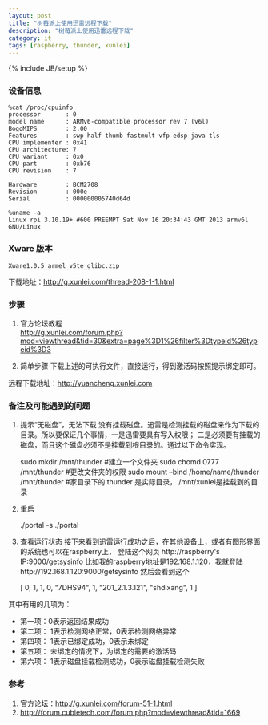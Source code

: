 ```yaml
---
layout: post
title: "树莓派上使用迅雷远程下载"
description: "树莓派上使用迅雷远程下载"
category: it
tags: [raspberry, thunder, xunlei]
---
```

{% include JB/setup %}

### 设备信息

    %cat /proc/cpuinfo 
    processor       : 0
    model name      : ARMv6-compatible processor rev 7 (v6l)
    BogoMIPS        : 2.00
    Features        : swp half thumb fastmult vfp edsp java tls 
    CPU implementer : 0x41
    CPU architecture: 7
    CPU variant     : 0x0
    CPU part        : 0xb76
    CPU revision    : 7
    
    Hardware        : BCM2708
    Revision        : 000e
    Serial          : 000000005740d64d

    %uname -a
    Linux rpi 3.10.19+ #600 PREEMPT Sat Nov 16 20:34:43 GMT 2013 armv6l GNU/Linux

### Xware 版本
`Xware1.0.5_armel_v5te_glibc.zip`

下载地址：http://g.xunlei.com/thread-208-1-1.html

### 步骤
1. 官方论坛教程  
http://g.xunlei.com/forum.php?mod=viewthread&tid=30&extra=page%3D1%26filter%3Dtypeid%26typeid%3D3

2. 简单步骤
下载上述的可执行文件，直接运行，得到激活码按照提示绑定即可。

远程下载地址：http://yuancheng.xunlei.com 

### 备注及可能遇到的问题
1. 提示“无磁盘”，无法下载
没有挂载磁盘。迅雷是检测挂载的磁盘来作为下载的目录。所以要保证几个事情，一是迅雷要具有写入权限；
二是必须要有挂载的磁盘，而且这个磁盘必须不是挂载到根目录的。通过以下命令实现。

    sudo mkdir /mnt/thunder    #建立一个文件夹
    sudo chomd 0777  /mnt/thunder   #更改文件夹的权限
    sudo mount –bind   /home/name/thunder  /mnt/thunder       #家目录下的 thunder 是实际目录， /mnt/xunlei是挂载到的目录

2. 重启

    ./portal -s
    ./portal

3. 查看运行状态
接下来看到迅雷运行成功之后，在其他设备上，或者有图形界面的系统也可以在raspberry上，
登陆这个网页 http://raspberry's IP:9000/getsysinfo
比如我的raspberry地址是192.168.1.120，我就登陆http://192.168.1.120:9000/getsysinfo
然后会看到这个

    [ 0, 1, 1, 0, "7DHS94", 1, "201_2.1.3.121", "shdixang", 1 ]

其中有用的几项为：
- 第一项：0表示返回结果成功
- 第二项： 1表示检测网络正常，0表示检测网络异常
- 第四项： 1表示已绑定成功，0表示未绑定
- 第五项： 未绑定的情况下，为绑定的需要的激活码
- 第六项： 1表示磁盘挂载检测成功，0表示磁盘挂载检测失败


### 参考
1. 官方论坛：http://g.xunlei.com/forum-51-1.html  
2. http://forum.cubietech.com/forum.php?mod=viewthread&tid=1669
